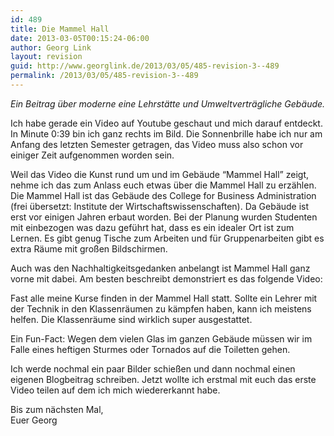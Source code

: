 ```yaml
---
id: 489
title: Die Mammel Hall
date: 2013-03-05T00:15:24-06:00
author: Georg Link
layout: revision
guid: http://www.georglink.de/2013/03/05/485-revision-3--489
permalink: /2013/03/05/485-revision-3--489
---
```

_Ein Beitrag über moderne eine Lehrstätte und Umweltverträgliche Gebäude._

Ich habe gerade ein Video auf Youtube geschaut und mich darauf entdeckt. In Minute 0:39 bin ich ganz rechts im Bild. Die Sonnenbrille habe ich nur am Anfang des letzten Semester getragen, das Video muss also schon vor einiger Zeit aufgenommen worden sein.



Weil das Video die Kunst rund um und im Gebäude &#8220;Mammel Hall&#8221; zeigt, nehme ich das zum Anlass euch etwas über die Mammel Hall zu erzählen. Die Mammel Hall ist das Gebäude des College for Business Administration (frei übersetzt: Institute der Wirtschaftswissenschaften). Da Gebäude ist erst vor einigen Jahren erbaut worden. Bei der Planung wurden Studenten mit einbezogen was dazu geführt hat, dass es ein idealer Ort ist zum Lernen. Es gibt genug Tische zum Arbeiten und für Gruppenarbeiten gibt es extra Räume mit großen Bildschirmen.

Auch was den Nachhaltigkeitsgedanken anbelangt ist Mammel Hall ganz vorne mit dabei. Am besten beschreibt demonstriert es das folgende Video:



Fast alle meine Kurse finden in der Mammel Hall statt. Sollte ein Lehrer mit der Technik in den Klassenräumen zu kämpfen haben, kann ich meistens helfen. Die Klassenräume sind wirklich super ausgestattet.

Ein Fun-Fact: Wegen dem vielen Glas im ganzen Gebäude müssen wir im Falle eines heftigen Sturmes oder Tornados auf die Toiletten gehen.

Ich werde nochmal ein paar Bilder schießen und dann nochmal einen eigenen Blogbeitrag schreiben. Jetzt wollte ich erstmal mit euch das erste Video teilen auf dem ich mich wiedererkannt habe.

Bis zum nächsten Mal,  
Euer Georg